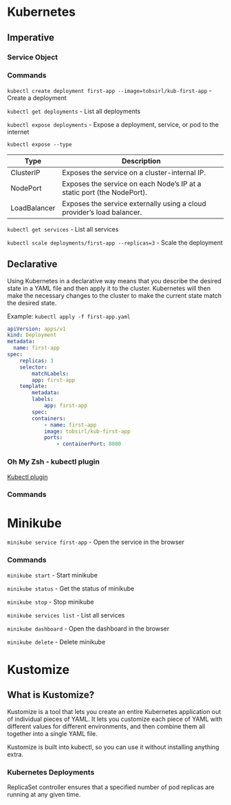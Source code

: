 # Kubernetes

## Imperative

### Service Object

### Commands

`kubectl create deployment first-app --image=tobsirl/kub-first-app` - Create a deployment

`kubectl get deployments` - List all deployments

`kubectl expose deployments` - Expose a deployment, service, or pod to the internet

`kubectl expose --type`

| Type         | Description                                                            |
| ------------ | ---------------------------------------------------------------------- |
| ClusterIP    | Exposes the service on a cluster-internal IP.                          |
| NodePort     | Exposes the service on each Node’s IP at a static port (the NodePort). |
| LoadBalancer | Exposes the service externally using a cloud provider’s load balancer. |

`kubectl get services` - List all services

`kubectl scale deployments/first-app --replicas=3` - Scale the deployment

## Declarative

Using Kubernetes in a declarative way means that you describe the desired state in a YAML file and then apply it to the cluster. Kubernetes will then make the necessary changes to the cluster to make the current state match the desired state.

Example: `kubectl apply -f first-app.yaml`

```yaml
apiVersion: apps/v1
kind: Deployment
metadata:
  name: first-app
spec:
    replicas: 3
    selector:
        matchLabels:
        app: first-app
    template:
        metadata:
        labels:
            app: first-app
        spec:
        containers:
            - name: first-app
            image: tobsirl/kub-first-app
            ports:
                - containerPort: 8080
```

### Oh My Zsh - kubectl plugin

[Kubectl plugin](https://github.com/ohmyzsh/ohmyzsh/tree/master/plugins/kubectl)

### Commands

# Minikube

`minikube service first-app` - Open the service in the browser

### Commands

`minikube start` - Start minikube

`minikube status` - Get the status of minikube

`minikube stop` - Stop minikube

`minikube services list` - List all services

`minikube dashboard` - Open the dashboard in the browser

`minikube delete` - Delete minikube

# Kustomize

## What is Kustomize?

Kustomize is a tool that lets you create an entire Kubernetes application out of individual pieces of YAML. It lets you customize each piece of YAML with different values for different environments, and then combine them all together into a single YAML file.

Kustomize is built into kubectl, so you can use it without installing anything extra.

### Kubernetes Deployments

ReplicaSet controller ensures that a specified number of pod replicas are running at any given time.
